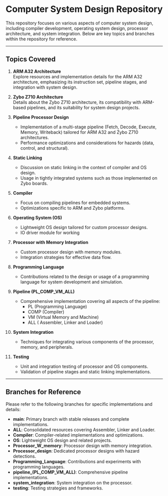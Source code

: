 # Computer System Design Repository

This repository focuses on various aspects of computer system design, including compiler development, operating system design, processor architecture, and system integration. Below are key topics and branches within the repository for reference.

---

## Topics Covered

1. **ARM A32 Architecture**  
   Explore resources and implementation details for the ARM A32 architecture, emphasizing its instruction set, pipeline stages, and integration with system design.

2. **Zybo Z710 Architecture**  
   Details about the Zybo Z710 architecture, its compatibility with ARM-based pipelines, and its suitability for system design projects.

3. **Pipeline Processor Design**  
   - Implementation of a multi-stage pipeline (Fetch, Decode, Execute, Memory, Writeback) tailored for ARM A32 and Zybo Z710 architectures.
   - Performance optimizations and considerations for hazards (data, control, and structural).

4. **Static Linking**  
   - Discussion on static linking in the context of compiler and OS design.
   - Usage in tightly integrated systems such as those implemented on Zybo boards.

5. **Compiler**  
   - Focus on compiling pipelines for embedded systems.  
   - Optimizations specific to ARM and Zybo platforms.

6. **Operating System (OS)**  
   - Lightweight OS design tailored for custom processor designs.  
   - IO driver module for working

7. **Processor with Memory Integration**  
   - Custom processor design with memory modules.  
   - Integration strategies for effective data flow.

8. **Programming Language**  
   - Contributions related to the design or usage of a programming language for system development and simulation.

9. **Pipeline (PL_COMP_VM_ALL)**  
   - Comprehensive implementation covering all aspects of the pipeline:  
     - PL (Programming Language)  
     - COMP (Compiler)  
     - VM (Virtual Memory and Machine)
     - ALL ( Assembler, Linker and Loader) 

10. **System Integration**  
    - Techniques for integrating various components of the processor, memory, and peripherals.

11. **Testing**  
    - Unit and integration testing of processor and OS components.  
    - Validation of pipeline stages and static linking implementations.

---

## Branches for Reference

Please refer to the following branches for specific implementations and details:

- **main**: Primary branch with stable releases and complete implementations.   
- **ALL**: Consolidated resources covering Assembler, Linker and Loader.  
- **Compiler**: Compiler-related implementations and optimizations.  
- **OS**: Lightweight OS design and related projects.  
- **Processor_W_memory**: Processor design with memory integration.  
- **Processor_design**: Dedicated processor designs with hazard detections.  
- **Programming_Language**: Contributions and experiments with programming languages.  
- **pipeline_(PL_COMP_VM_ALL)**: Comprehensive pipeline implementations.  
- **system_integration**: System integration on the processor.  
- **testing**: Testing strategies and frameworks.

